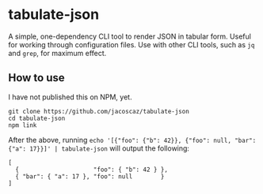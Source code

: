
# tabulate-json

A simple, one-dependency CLI tool to render JSON in tabular form.
Useful for working through configuration files. Use with other CLI
tools, such as `jq` and `grep`, for maximum effect.

## How to use

I have not published this on NPM, yet.

```shell
git clone https://github.com/jacoscaz/tabulate-json
cd tabulate-json
npm link
```

After the above, running 
`echo '[{"foo": {"b": 42}}, {"foo": null, "bar": {"a": 17}}]' | tabulate-json` 
will output the following:

```shell
[
  {                     "foo": { "b": 42 } },
  { "bar": { "a": 17 }, "foo": null        }
]
```
